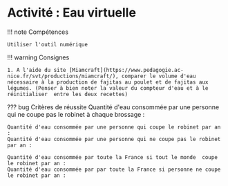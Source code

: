 # Activité : Eau virtuelle

!!! note Compétences

    Utiliser l'outil numérique

!!! warning Consignes

    1. A l'aide du site [Miamcraft](https://www.pedagogie.ac-nice.fr/svt/productions/miamcraft/), comparer le volume d'eau nécessaire à la production de fajitas au poulet et de fajitas aux légumes. (Penser à bien noter la valeur du compteur d'eau et à le réinitialiser  entre les deux recettes)

??? bug Critères de réussite
    Quantité d'eau consommée par une personne qui ne coupe pas le robinet à chaque brossage : 

    Quantité d'eau consommée par une personne qui coupe le robinet par an : 
    Quantité d'eau consommée par une personne qui ne coupe pas le robinet par an : 

    Quantité d'eau consommée par toute la France si tout le monde  coupe le robinet par an : 
    Quantité d'eau consommée par par toute la France si personne ne coupe le robinet par an : 


